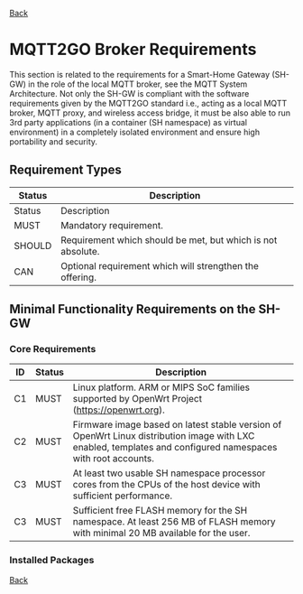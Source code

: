 [Back](./index.md#requirements)
# MQTT2GO Broker Requirements
This section is related to the requirements for a Smart-Home Gateway (SH-GW) in the role of the local MQTT broker, see the MQTT System Architecture. Not only the SH-GW is compliant with the software requirements given by the MQTT2GO standard i.e., acting as a local MQTT broker, MQTT proxy, and wireless access bridge, it must be also able to run 3rd party applications (in a container (SH namespace) as virtual environment) in a completely isolated environment and ensure high portability and security. 

## Requirement Types

| Status | Description                                                 |
|--------|-------------------------------------------------------------|
| Status | Description                                                 |
| MUST   | Mandatory requirement.                                      |
| SHOULD | Requirement which should be met, but which is not absolute. |
| CAN    | Optional requirement which will strengthen the offering.    |

## Minimal Functionality Requirements on the SH-GW
### Core Requirements

| ID | Status | Description                                                                                  |
|----|--------|----------------------------------------------------------------------------------------------|
| C1 | MUST   | Linux platform. ARM or MIPS SoC families supported by OpenWrt Project (https://openwrt.org). |
| C2 | MUST   | Firmware image based on latest stable version of OpenWrt Linux distribution image with LXC enabled, templates and configured namespaces with root accounts. |
| C3 | MUST   | At least two usable SH namespace processor cores from the CPUs of the host device with sufficient performance. |
| C3 | MUST   | Sufficient free FLASH memory for the SH namespace. At least 256 MB of FLASH memory with minimal 20 MB available for the user. |

### Installed Packages

[Back](./index.md#requirements)
